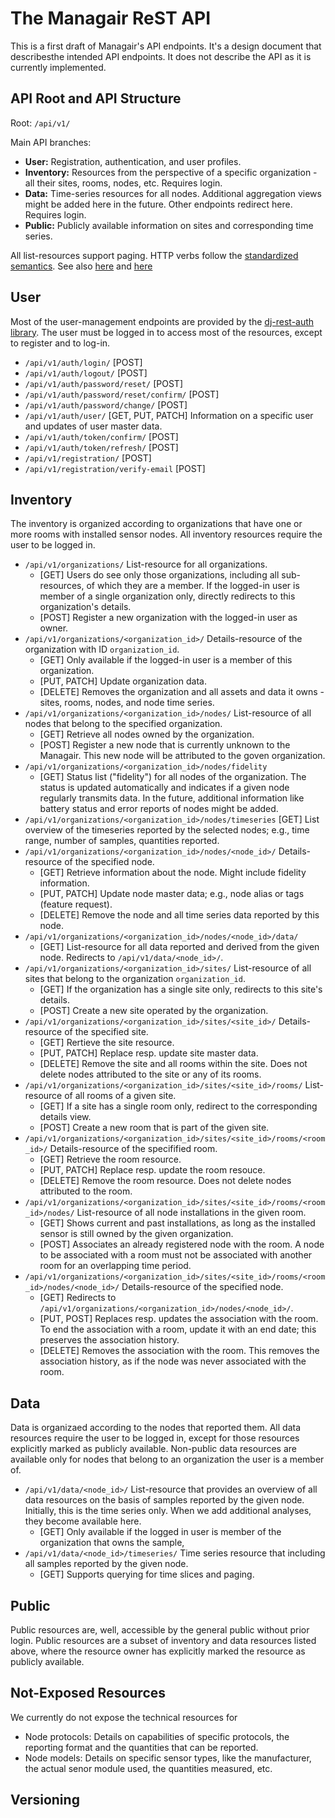 # The Managair ReST API

This is a first draft of Managair's API endpoints. It's a design document that describesthe intended API endpoints. It does not describe the API as it is currently implemented.

## API Root and API Structure

Root: `/api/v1/`

Main API branches:

- **User:** Registration, authentication, and user profiles.
- **Inventory:** Resources from the perspective of a specific organization - all their sites, rooms, nodes, etc. Requires login.
- **Data:** Time-series resources for all nodes. Additional aggregation views might be added here in the future. Other endpoints redirect here. Requires login.
- **Public:** Publicly available information on sites and corresponding time series.

All list-resources support paging. HTTP verbs follow the [standardized semantics](https://blog.eq8.eu/article/put-vs-patch.html). See also [here](https://williamdurand.fr/2014/02/14/please-do-not-patch-like-an-idiot/#disqus_thread) and [here](https://stackoverflow.com/questions/28459418/use-of-put-vs-patch-methods-in-rest-api-real-life-scenarios/39338329#39338329)

## User

Most of the user-management endpoints are provided by the [dj-rest-auth library](https://dj-rest-auth.readthedocs.io/en/latest/api_endpoints.html). The user must be logged in to access most of the resources, except to register and to log-in.

- `/api/v1/auth/login/` [POST]
- `/api/v1/auth/logout/` [POST]
- `/api/v1/auth/password/reset/` [POST]
- `/api/v1/auth/password/reset/confirm/` [POST]
- `/api/v1/auth/password/change/` [POST]
- `/api/v1/auth/user/` [GET, PUT, PATCH] Information on a specific user and updates of user master data.
- `/api/v1/auth/token/confirm/` [POST]
- `/api/v1/auth/token/refresh/` [POST]
- `/api/v1/registration/` [POST]
- `/api/v1/registration/verify-email` [POST]

## Inventory

The inventory is organized according to organizations that have one or more rooms with installed sensor nodes. All inventory resources require the user to be logged in.

- `/api/v1/organizations/` List-resource for all organizations.
  - [GET] Users do see only those organizations, including all sub-resources, of which they are a member. If the logged-in user is member of a single organization only, directly redirects to this organization's details.
  - [POST] Register a new organization with the logged-in user as owner.
- `/api/v1/organizations/<organization_id>/` Details-resource of the organization with ID `organization_id`.
  - [GET] Only available if the logged-in user is a member of this organization.
  - [PUT, PATCH] Update organization data.
  - [DELETE] Removes the organization and all assets and data it owns - sites, rooms, nodes, and node time series.
- `/api/v1/organizations/<organization_id>/nodes/` List-resource of all nodes that belong to the specified organization.
  - [GET] Retrieve all nodes owned by the organization.
  - [POST] Register a new node that is currently unknown to the Managair. This new node will be attributed to the goven organization.
- `/api/v1/organizations/<organization_id>/nodes/fidelity`
  - [GET] Status list ("fidelity") for all nodes of the organization. The status is updated automatically and indicates if a given node regularly transmits data. In the future, additional information like battery status and error reports of nodes might be added.
- `/api/v1/organizations/<organization_id>/nodes/timeseries` [GET] List overview of the timeseries reported by the selected nodes; e.g., time range, number of samples, quantities reported.
- `/api/v1/organizations/<organization_id>/nodes/<node_id>/` Details-resource of the specified node.
  - [GET] Retrieve information about the node. Might include fidelity information.
  - [PUT, PATCH] Update node master data; e.g., node alias or tags (feature request).
  - [DELETE] Remove the node and all time series data reported by this node.
- `/api/v1/organizations/<organization_id>/nodes/<node_id>/data/`
  - [GET] List-resource for all data reported and derived from the given node. Redirects to `/api/v1/data/<node_id>/`.
- `/api/v1/organizations/<organization_id>/sites/` List-resource of all sites that belong to the organization `organization_id`.
  - [GET] If the organization has a single site only, redirects to this site's details.
  - [POST] Create a new site operated by the organization.
- `/api/v1/organizations/<organization_id>/sites/<site_id>/` Details-resource of the specified site.
  - [GET] Rertieve the site resource.
  - [PUT, PATCH] Replace resp. update site master data.
  - [DELETE] Remove the site and all rooms within the site. Does not delete nodes attributed to the site or any of its rooms.
- `/api/v1/organizations/<organization_id>/sites/<site_id>/rooms/` List-resource of all rooms of a given site.
  - [GET] If a site has a single room only, redirect to the corresponding details view.
  - [POST] Create a new room that is part of the given site. 
- `/api/v1/organizations/<organization_id>/sites/<site_id>/rooms/<room_id>/` Details-resource of the specifified room.
  - [GET] Retrieve the room resource.
  - [PUT, PATCH] Replace resp. update the room resouce.
  - [DELETE] Remove the room resource. Does not delete nodes attributed to the room.
- `/api/v1/organizations/<organization_id>/sites/<site_id>/rooms/<room_id>/nodes/` List-resource of all node installations in the given room.
  - [GET] Shows current and past installations, as long as the installed sensor is still owned by the given organization.
  - [POST] Associates an already registered node with the room. A node to be associated with a room must not be associated with another room for an overlapping time period.
- `/api/v1/organizations/<organization_id>/sites/<site_id>/rooms/<room_id>/nodes/<node_id>/` Details-resource of the specified node.
  - [GET] Redirects to `/api/v1/organizations/<organization_id>/nodes/<node_id>/`.
  - [PUT, POST] Replaces resp. updates the association with the room. To end the association with a room, update it with an end date; this preserves the association history.
  - [DELETE] Removes the association with the room. This removes the association history, as if the node was never associated with the room.

## Data

Data is organizaed according to the nodes that reported them. All data resources require the user to be logged in, except for those resources explicitly marked as publicly available. Non-public data resources are available only for nodes that belong to an organization the user is a member of.

- `/api/v1/data/<node_id>/` List-resource that provides an overview of all data resources on the basis of samples reported by the given node. Initially, this is the time series only. When we add additional analyses, they become available here.
  - [GET] Only available if the logged in user is member of the organization that owns the sample,
- `/api/v1/data/<node_id>/timeseries/` Time series resource that including all samples reported by the given node.
  - [GET] Supports querying for time slices and paging.

## Public

Public resources are, well, accessible by the general public without prior login. Public resources are a subset of inventory and data resources listed above, where the resource owner has explicitly marked the resource as publicly available.

## Not-Exposed Resources

We currently do not expose the technical resources for

- Node protocols: Details on capabilities of specific protocols, the reporting format and the quantities that can be reported.
- Node models: Details on specific sensor types, like the manufacturer, the actual senor module used, the quantities measured, etc.

## Versioning